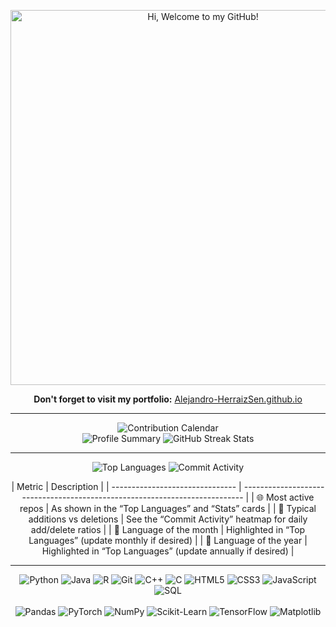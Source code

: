<!-- 🌟 Animated Welcome Title -->
<p align="center" markdown="1">
  <img src="assets/welcome.gif" alt="Hi, Welcome to my GitHub!" width="600"/>
</p>

<p align="center">
  <strong>Don't forget to visit my portfolio:</strong>  
  <a href="https://alejandro-herraizsen.github.io/">Alejandro-HerraizSen.github.io</a>
</p>

---

<!-- 📊 Contribution Calendar & Profile Summary -->
<p align="center">
  <!-- Contribution Calendar -->
  <img src="https://github-readme-calendar.vercel.app/graph?username=Alejandro-HerraizSen&theme=github&hide_border=true" alt="Contribution Calendar" />

  <!-- Profile Summary: Active days, current & longest streak, gap, busiest day -->
  <br/>
  <img src="https://github-profile-summary.vercel.app/api/summary/Alejandro-HerraizSen?theme=github" alt="Profile Summary" />
  <img src="https://github-readme-streak-stats.herokuapp.com/?user=Alejandro-HerraizSen&theme=github&hide_border=true" alt="GitHub Streak Stats" />
</p>

---

<!-- 📈 Lines of Code (LOC) Analysis -->
<p align="center">
  <!-- Most Used Languages Overall -->
  <img src="https://github-readme-stats.vercel.app/api/top-langs/?username=Alejandro-HerraizSen&layout=compact&theme=github" alt="Top Languages" />

  <!-- Commit Activity: added vs deleted per day -->
  <img src="https://github-readme-stats.vercel.app/api/commit-activity?username=Alejandro-HerraizSen&theme=github" alt="Commit Activity" />
</p>

<p align="center">
  | Metric                          | Description                                                                 |
  | ------------------------------- | --------------------------------------------------------------------------- |
  | 🌐 Most active repos            | As shown in the “Top Languages” and “Stats” cards                           |
  | 🔀 Typical additions vs deletions | See the “Commit Activity” heatmap for daily add/delete ratios              |
  | 📅 Language of the month        | Highlighted in “Top Languages” (update monthly if desired)                 |
  | 📅 Language of the year         | Highlighted in “Top Languages” (update annually if desired)                |
</p>

---

<!-- 🛠️ Technologies & Libraries -->
<p align="center">
  <!-- Languages -->
  <img src="https://img.shields.io/badge/Python-3670A0?style=for-the-badge&logo=python&logoColor=white" alt="Python" />
  <img src="https://img.shields.io/badge/Java-ED8B00?style=for-the-badge&logo=java&logoColor=white" alt="Java" />
  <img src="https://img.shields.io/badge/R-276DC3?style=for-the-badge&logo=r&logoColor=white" alt="R" />
  <img src="https://img.shields.io/badge/Git-F05032?style=for-the-badge&logo=git&logoColor=white" alt="Git" />
  <img src="https://img.shields.io/badge/C%2B%2B-00599C?style=for-the-badge&logo=c%2B%2B&logoColor=white" alt="C++" />
  <img src="https://img.shields.io/badge/C-00599C?style=for-the-badge&logo=c&logoColor=white" alt="C" />
  <img src="https://img.shields.io/badge/HTML-E34F26?style=for-the-badge&logo=html5&logoColor=white" alt="HTML5" />
  <img src="https://img.shields.io/badge/CSS-1572B6?style=for-the-badge&logo=css3&logoColor=white" alt="CSS3" />
  <img src="https://img.shields.io/badge/JavaScript-F7DF1E?style=for-the-badge&logo=javascript&logoColor=black" alt="JavaScript" />
  <img src="https://img.shields.io/badge/SQL-4479A1?style=for-the-badge&logo=postgresql&logoColor=white" alt="SQL" />
  <br/><br/>
  <!-- Data & ML Libraries -->
  <img src="https://img.shields.io/badge/Pandas-150458?style=for-the-badge&logo=pandas&logoColor=white" alt="Pandas" />
  <img src="https://img.shields.io/badge/PyTorch-EE4C2C?style=for-the-badge&logo=pytorch&logoColor=white" alt="PyTorch" />
  <img src="https://img.shields.io/badge/NumPy-013243?style=for-the-badge&logo=numpy&logoColor=white" alt="NumPy" />
  <img src="https://img.shields.io/badge/Scikit--Learn-F7931E?style=for-the-badge&logo=scikit-learn&logoColor=white" alt="Scikit-Learn" />
  <img src="https://img.shields.io/badge/TensorFlow-FF6F00?style=for-the-badge&logo=tensorflow&logoColor=white" alt="TensorFlow" />
  <img src="https://img.shields.io/badge/Matplotlib-11557C?style=for-the-badge&logo=matplotlib&logoColor=white" alt="Matplotlib" />
</p>

